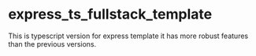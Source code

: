 # express_ts_fullstack_template

This is typescript version for express template
it has more robust features than the previous versions.
